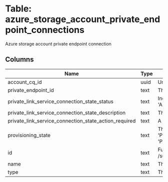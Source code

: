 
# Table: azure_storage_account_private_endpoint_connections
Azure storage account private endpoint connection
## Columns
| Name        | Type           | Description  |
| ------------- | ------------- | -----  |
|account_cq_id|uuid|Unique ID of azure_storage_accounts table (FK)|
|private_endpoint_id|text|The ARM identifier for Private Endpoint|
|private_link_service_connection_state_status|text|Indicates whether the connection has been Approved/Rejected/Removed by the owner of the service Possible values include: 'Pending', 'Approved', 'Rejected'|
|private_link_service_connection_state_description|text|The reason for approval/rejection of the connection|
|private_link_service_connection_state_action_required|text|A message indicating if changes on the service provider require any updates on the consumer|
|provisioning_state|text|The provisioning state of the private endpoint connection resource Possible values include: 'PrivateEndpointConnectionProvisioningStateSucceeded', 'PrivateEndpointConnectionProvisioningStateCreating', 'PrivateEndpointConnectionProvisioningStateDeleting', 'PrivateEndpointConnectionProvisioningStateFailed'|
|id|text|Fully qualified resource ID for the resource Ex - /subscriptions/{subscriptionId}/resourceGroups/{resourceGroupName}/providers/{resourceProviderNamespace}/{resourceType}/{resourceName}|
|name|text|The name of the resource|
|type|text|The type of the resource Eg "MicrosoftCompute/virtualMachines" or "MicrosoftStorage/storageAccounts"|
